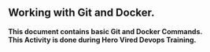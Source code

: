 ## Working with Git and Docker.
**This document contains basic Git and Docker Commands.**
<br>
**This Activity is done during Hero Vired Devops Training.**
<br>
